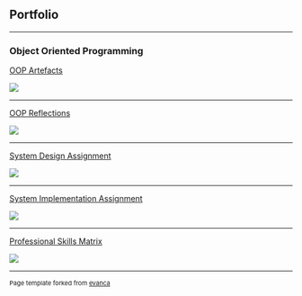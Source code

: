 ## Portfolio

---

### Object Oriented Programming

[OOP Artefacts](/artefacts.md)

<img src="images/dummy_thumbnail.jpg?raw=true"/>

---
[OOP Reflections](/reflections.md)

<img src="images/dummy_thumbnail.jpg?raw=true"/>

---
[System Design Assignment](/system_design.md)

<img src="images/dummy_thumbnail.jpg?raw=true"/>

---
[System Implementation Assignment](/system_implementation.md)

<img src="images/dummy_thumbnail.jpg?raw=true"/>

---
[Professional Skills Matrix](/psm.md)

<img src="images/dummy_thumbnail.jpg?raw=true"/>



---
<p style="font-size:11px">Page template forked from <a href="https://github.com/evanca/quick-portfolio">evanca</a></p>
<!-- Remove above link if you don't want to attibute -->
